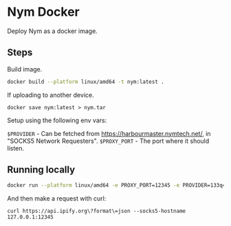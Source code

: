 # Nym Docker

Deploy Nym as a docker image. 

## Steps
Build image.

```bash
docker build --platform linux/amd64 -t nym:latest .
```

If uploading to another device.

```
docker save nym:latest > nym.tar
```

Setup using the following env vars:

`$PROVIDER` - Can be fetched from https://harbourmaster.nymtech.net/, in "SOCKS5 Network Requesters".
`$PROXY_PORT` - The port where it should listen.

## Running locally

```bash
docker run --platform linux/amd64 -e PROXY_PORT=12345 -e PROVIDER=133q4c1jMjD5zDgMJwpnh6dKFv5oM68HzfFCUKnfWU9C.7Yrcg7y7paP4h6w6neKHL7aJfa1oCLjkxnKmAC4w43rP@7mperTohH5oNonkZH7EJkuZaa5WMowdgYY7ah6UFgPxJ -p 12345:12345 -it nym:latest bash
```

And then make a request with curl:

```
curl https://api.ipify.org\?format\=json --socks5-hostname 127.0.0.1:12345
```
